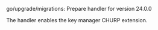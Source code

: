 go/upgrade/migrations: Prepare handler for version 24.0.0

The handler enables the key manager CHURP extension.

